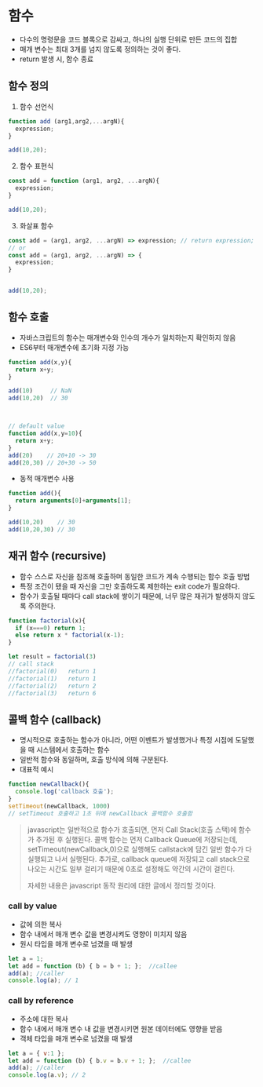 
# 함수
  - 다수의 명령문을 코드 블록으로 감싸고, 하나의 실행 단위로 만든 코드의 집합
  - 매개 변수는 최대 3개를 넘지 않도록 정의하는 것이 좋다.
  - return 발생 시, 함수 종료

## 함수 정의
  1. 함수 선언식
  ```javascript
  function add (arg1,arg2,...argN){
    expression;
  }

  add(10,20);
  ```

  2. 함수 표현식
  ```javascript
  const add = function (arg1, arg2, ...argN){
    expression;
  }

  add(10,20);
  ```

  3. 화살표 함수
  ```javascript
  const add = (arg1, arg2, ...argN) => expression; // return expression;
  // or
  const add = (arg1, arg2, ...argN) => {
    expression;
  }
  
  
  add(10,20);
  ```

## 함수 호출 
  - 자바스크립트의 함수는 매개변수와 인수의 개수가 일치하는지 확인하지 않음
  - ES6부터 매개변수에 초기화 지정 가능
  ```javascript
  function add(x,y){
    return x+y;
  }

  add(10)     // NaN
  add(10,20)  // 30



  // default value
  function add(x,y=10){
    return x+y;
  }
  add(20)    // 20+10 -> 30
  add(20,30) // 20+30 -> 50
  ```
  - 동적 매개변수 사용
  ```javascript
  function add(){
    return arguments[0]+arguments[1];
  }

  add(10,20)    // 30
  add(10,20,30) // 30
  ```



## 재귀 함수 (recursive)
  - 함수 스스로 자신을 참조해 호출하며 동일한 코드가 계속 수행되는 함수 호출 방법
  - 특정 조건이 됐을 때 자신을 그만 호출하도록 제한하는 exit code가 필요하다.
  - 함수가 호출될 때마다 call stack에 쌓이기 때문에, 너무 많은 재귀가 발생하지 않도록 주의한다.

  ```javascript
  function factorial(x){
    if (x===0) return 1;
    else return x * factorial(x-1);
  }

  let result = factorial(3)
  // call stack
  //factorial(0)   return 1
  //factorial(1)   return 1
  //factorial(2)   return 2
  //factorial(3)   return 6
  ```


## 콜백 함수 (callback)
  - 명시적으로 호출하는 함수가 아니라, 어떤 이벤트가 발생했거나 특정 시점에 도달했을 때 시스템에서 호출하는 함수
  - 일반적 함수와 동일하며, 호출 방식에 의해 구분된다.
  - 대표적 예시
  ```javascript
  function newCallback(){
    console.log('callback 호출');
  }
  setTimeout(newCallback, 1000)
  // setTimeout 호출하고 1초 뒤에 newCallback 콜백함수 호출함
  ```


>javascript는 일반적으로 함수가 호출되면, 먼저 Call Stack(호출 스택)에 함수가 추가된 후 실행된다.
>콜백 함수는 먼저 Callback Queue에 저장되는데, setTimeout(newCallback,0)으로 실행해도 callstack에 담긴 일반 함수가 다 실행되고 나서 실행된다. 추가로, callback queue에 저장되고 call stack으로 나오는 시간도 일부 걸리기 때문에 0초로 설정해도 약간의 시간이 걸린다.
>
> 자세한 내용은 javascript 동작 원리에 대한 글에서 정리할 것이다.



### call by value
  - 값에 의한 복사
  - 함수 내에서 매개 변수 값을 변경시켜도 영향이 미치지 않음
  - 원시 타입을 매개 변수로 넘겼을 때 발생
  
  ```javascript
  let a = 1;
  let add = function (b) { b = b + 1; };  //callee
  add(a); //caller
  console.log(a); // 1
  ```

### call by reference
  - 주소에 대한 복사
  - 함수 내에서 매개 변수 내 값을 변경시키면 원본 데이터에도 영향을 받음
  - 객체 타입을 매개 변수로 넘겼을 때 발생

  ```javascript
  let a = { v:1 };
  let add = function (b) { b.v = b.v + 1; };  //callee
  add(a); //caller
  console.log(a.v); // 2
  ```


